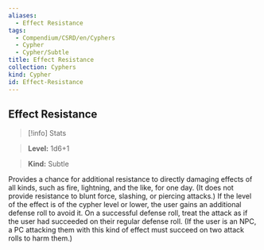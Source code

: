 ```yaml
---
aliases:
  - Effect Resistance
tags:
  - Compendium/CSRD/en/Cyphers
  - Cypher
  - Cypher/Subtle
title: Effect Resistance
collection: Cyphers
kind: Cypher
id: Effect-Resistance
---
```

## Effect Resistance    
>[!info] Stats    
> **Level:** 1d6+1    
> **Kind:** Subtle  
    
Provides a chance for additional resistance to directly damaging effects of all kinds, such as fire, lightning, and the like, for one day. (It does not provide resistance to blunt force, slashing, or piercing attacks.) If the level of the effect is of the cypher level or lower, the user gains an additional defense roll to avoid it. On a successful defense roll, treat the attack as if the user had succeeded on their regular defense roll. (If the user is an NPC, a PC attacking them with this kind of effect must succeed on two attack rolls to harm them.)
